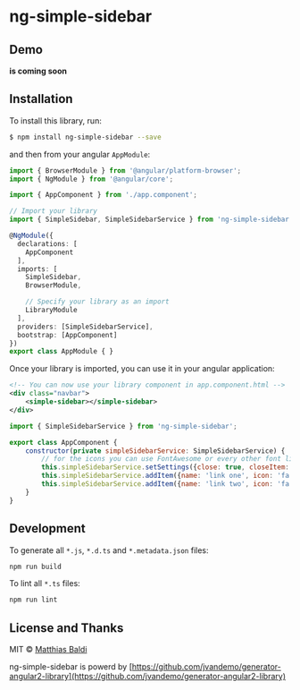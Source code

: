 # ng-simple-sidebar

## Demo

**is coming soon**

## Installation

To install this library, run:

```bash
$ npm install ng-simple-sidebar --save
```

and then from your angular `AppModule`:

```typescript
import { BrowserModule } from '@angular/platform-browser';
import { NgModule } from '@angular/core';

import { AppComponent } from './app.component';

// Import your library
import { SimpleSidebar, SimpleSidebarService } from 'ng-simple-sidebar';

@NgModule({
  declarations: [
    AppComponent
  ],
  imports: [
    SimpleSidebar,
    BrowserModule,

    // Specify your library as an import
    LibraryModule
  ],
  providers: [SimpleSidebarService],
  bootstrap: [AppComponent]
})
export class AppModule { }
```

Once your library is imported, you can use it in your angular application:

```xml
<!-- You can now use your library component in app.component.html -->
<div class="navbar">
    <simple-sidebar></simple-sidebar>
</div>
```

```js
import { SimpleSidebarService } from 'ng-simple-sidebar';

export class AppComponent {
    constructor(private simpleSidebarService: SimpleSidebarService) {
        // for the icons you can use FontAwesome or every other font library you want.
        this.simpleSidebarService.setSettings({close: true, closeItem: 'fa fa-close fa-2x'});
        this.simpleSidebarService.addItem({name: 'link one', icon: 'fa fa-home', route: '/foo', target: ''});
        this.simpleSidebarService.addItem({name: 'link two', icon: 'fa fa-gavel', route: '/bar', target: ''});
    }
}
```

## Development

To generate all `*.js`, `*.d.ts` and `*.metadata.json` files:

```bash
npm run build
```

To lint all `*.ts` files:

```bash
npm run lint
```

## License and Thanks

MIT © [Matthias Baldi](mailto:matthias.baldi@secanis.ch)

ng-simple-sidebar is powerd by [https://github.com/jvandemo/generator-angular2-library](https://github.com/jvandemo/generator-angular2-library)
